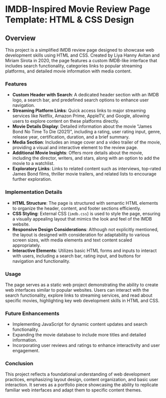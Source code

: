 # IMDB-Inspired Movie Review Page Template: HTML & CSS Design

## Overview

This project is a simplified IMDB review page designed to showcase web development skills using HTML and CSS. Created by Liya Hanny Avitan and Miriam Sirota in 2020, the page features a custom IMDB-like interface that includes search functionality, categories links to popular streaming platforms, and detailed movie information with media content.

### Features

- **Custom Header with Search**: A dedicated header section with an IMDB logo, a search bar, and predefined search options to enhance user navigation.
- **Streaming Platform Links**: Quick access links to major streaming services like Netflix, Amazon Prime, AppleTV, and Google, allowing users to explore content on these platforms directly.
- **Movie Details Display**: Detailed information about the movie "James Bond No Time To Die (2021)", including a rating, user rating input, genre, release year, certification, duration, and a brief summary.
- **Media Section**: Includes an image cover and a video trailer of the movie, providing a visual and interactive element to the review page.
- **Additional Movie Insights**: Offers more details about the movie, including the director, writers, and stars, along with an option to add the movie to a watchlist.
- **Exploratory Links**: Links to related content such as interviews, top-rated James Bond films, thriller movie trailers, and related lists to encourage further exploration.

### Implementation Details

- **HTML Structure**: The page is structured with semantic HTML elements to organize the header, content, and footer sections efficiently.
- **CSS Styling**: External CSS (`imdb.css`) is used to style the page, ensuring a visually appealing layout that mimics the look and feel of the IMDB website.
- **Responsive Design Considerations**: Although not explicitly mentioned, the layout is designed with consideration for adaptability to various screen sizes, with media elements and text content scaled appropriately.
- **Interactive Elements**: Utilizes basic HTML forms and inputs to interact with users, including a search bar, rating input, and buttons for navigation and functionality.

### Usage

The page serves as a static web project demonstrating the ability to create web interfaces similar to popular websites. Users can interact with the search functionality, explore links to streaming services, and read about specific movies, highlighting key web development skills in HTML and CSS.

### Future Enhancements

- Implementing JavaScript for dynamic content updates and search functionality.
- Expanding the movie database to include more titles and detailed information.
- Incorporating user reviews and ratings to enhance interactivity and user engagement.

### Conclusion

This project reflects a foundational understanding of web development practices, emphasizing layout design, content organization, and basic user interaction. It serves as a portfolio piece showcasing the ability to replicate familiar web interfaces and adapt them to specific content themes.
